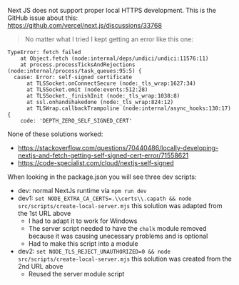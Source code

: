 Next JS does not support proper local HTTPS development.
This is the GitHub issue about this: https://github.com/vercel/next.js/discussions/33768
> No matter what I tried I kept getting an error like this one:
```
TypeError: fetch failed
    at Object.fetch (node:internal/deps/undici/undici:11576:11)
    at process.processTicksAndRejections (node:internal/process/task_queues:95:5) {
  cause: Error: self-signed certificate
      at TLSSocket.onConnectSecure (node:_tls_wrap:1627:34)
      at TLSSocket.emit (node:events:512:28)
      at TLSSocket._finishInit (node:_tls_wrap:1038:8)
      at ssl.onhandshakedone (node:_tls_wrap:824:12)
      at TLSWrap.callbackTrampoline (node:internal/async_hooks:130:17) {
    code: 'DEPTH_ZERO_SELF_SIGNED_CERT'
```

None of these solutions worked:
- https://stackoverflow.com/questions/70440486/locally-developing-nextjs-and-fetch-getting-self-signed-cert-error/71558621
- https://code-specialist.com/cloud/nextjs-self-signed

When looking in the package.json you will see three dev scripts:
- dev: normal NextJs runtime via `npm run dev`
- dev1: `set NODE_EXTRA_CA_CERTS=.\\certs\\.capath && node src/scripts/create-local-server.mjs` this solution was adapted from the 1st URL above
  - I had to adapt it to work for Windows
  - The server script needed to have the `chalk` module removed because it was causing unecessary problems and is optional
  - Had to make this script into a module
- dev2: `set NODE_TLS_REJECT_UNAUTHORIZED=0 && node src/scripts/create-local-server.mjs` this solution was created from the 2nd URL above
  - Reused the server module script
    